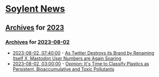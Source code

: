 # [Soylent News](../../../README.md)

## [Archives](../../index.md) for [2023](../index.md)

### [Archives](../../index.md) for [2023-08-02](index.md)

* [2023-08-02, 07:40:00](https://soylentnews.org/article.pl?sid=23/07/31/0352234&from=rss) - [As Twitter Destroys its Brand by Renaming Itself X, Mastodon User Numbers are Again Soaring](https://soylentnews.org/article.pl?sid=23/07/31/0352234&from=rss)
* [2023-08-02, 03:00:00](https://soylentnews.org/article.pl?sid=23/07/31/0336259&from=rss) - [Opinion: It's Time to Classify Plastics as Persistent, Bioaccumulative and Toxic Pollutants](https://soylentnews.org/article.pl?sid=23/07/31/0336259&from=rss)
